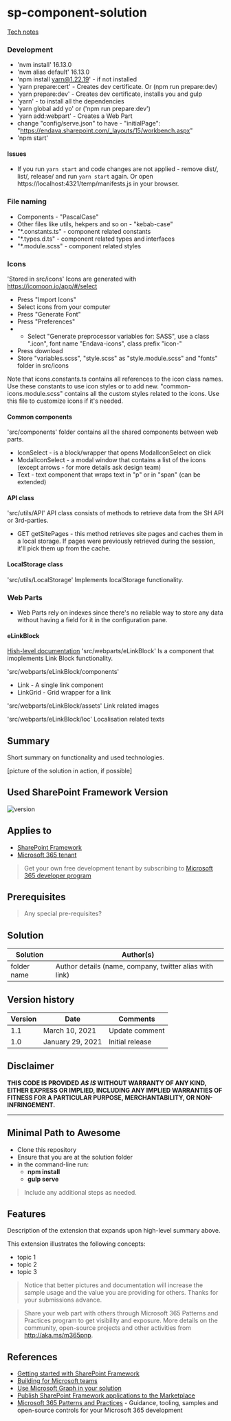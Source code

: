 # sp-component-solution

[Tech notes](https://confluence.endava.com/pages/viewpage.action?pageId=250224798)

### Development

- 'nvm install' 16.13.0
- 'nvm alias default' 16.13.0
- 'npm install yarn@1.22.19' - if not installed
- 'yarn prepare:cert' - Creates dev certificate. Or (npm run prepare:dev)
- 'yarn prepare:dev' - Creates dev certificate, installs you and gulp
- 'yarn' - to install all the dependencies
- 'yarn global add yo' or ('npm run prepare:dev')
- 'yarn add:webpart' - Creates a Web Part
- change "config/serve.json" to have - "initialPage": "https://endava.sharepoint.com/_layouts/15/workbench.aspx"
- 'npm start'

#### Issues

- If you run `yarn start` and code changes are not applied - remove dist/, list/, release/ and run `yarn start` again. Or open https://localhost:4321/temp/manifests.js in your browser.

### File naming

- Components - "PascalCase"
- Other files like utils, hekpers and so on - "kebab-case"
- "\*.constants.ts" - component related constants
- "\*.types.d.ts" - component related types and interfaces
- "\*.module.scss" - component related styles

### Icons

'Stored in src/icons'
Icons are generated with https://icomoon.io/app/#/select

- Press "Import Icons"
- Select icons from your computer
- Press "Generate Font"
- Press "Preferences"
- - Select "Generate preprocessor variables for: SASS", use a class ".icon", font name "Endava-icons", class prefix "icon-"
- Press download
- Store "variables.scss", "style.scss" as "style.module.scss" and "fonts" folder in src/icons

Note that icons.constants.ts contains all references to the icon class names. Use these constants to use icon styles or to add new.
"common-icons.module.scss" contains all the custom styles related to the icons. Use this file to customize icons if it's needed.

#### Common components

'src/components' folder contains all the shared components between web parts.

- IconSelect - is a block/wrapper that opens ModalIconSelect on click
- ModalIconSelect - a modal window that contains a list of the icons (except arrows - for more details ask design team)
- Text - text component that wraps text in "p" or in "span" (can be extended)

#### API class

'src/utils/API'
API class consists of methods to retrieve data from the SH API or 3rd-parties.

- GET getSitePages - this method retrieves site pages and caches them in a local storage. If pages were previously retrieved during the session, it'll pick them up from the cache.

#### LocalStorage class

'src/utils/LocalStorage'
Implements localStorage functionality.

### Web Parts

- Web Parts rely on indexes since there's no reliable way to store any data without having a field for it in the configuration pane.

#### eLinkBlock

[Hish-level documentation](https://confluence.endava.com/display/RP/Link+Block+configuration)
'src/webparts/eLinkBlock'
Is a component that imoplements Link Block functionality.

'src/webparts/eLinkBlock/components'

- Link - A single link component
- LinkGrid - Grid wrapper for a link

'src/webparts/eLinkBlock/assets'
Link related images

'src/webparts/eLinkBlock/loc'
Localisation related texts

## Summary

Short summary on functionality and used technologies.

[picture of the solution in action, if possible]

## Used SharePoint Framework Version

![version](https://img.shields.io/badge/version-1.17.1-green.svg)

## Applies to

- [SharePoint Framework](https://aka.ms/spfx)
- [Microsoft 365 tenant](https://docs.microsoft.com/en-us/sharepoint/dev/spfx/set-up-your-developer-tenant)

> Get your own free development tenant by subscribing to [Microsoft 365 developer program](http://aka.ms/o365devprogram)

## Prerequisites

> Any special pre-requisites?

## Solution

| Solution    | Author(s)                                               |
| ----------- | ------------------------------------------------------- |
| folder name | Author details (name, company, twitter alias with link) |

## Version history

| Version | Date             | Comments        |
| ------- | ---------------- | --------------- |
| 1.1     | March 10, 2021   | Update comment  |
| 1.0     | January 29, 2021 | Initial release |

## Disclaimer

**THIS CODE IS PROVIDED _AS IS_ WITHOUT WARRANTY OF ANY KIND, EITHER EXPRESS OR IMPLIED, INCLUDING ANY IMPLIED WARRANTIES OF FITNESS FOR A PARTICULAR PURPOSE, MERCHANTABILITY, OR NON-INFRINGEMENT.**

---

## Minimal Path to Awesome

- Clone this repository
- Ensure that you are at the solution folder
- in the command-line run:
  - **npm install**
  - **gulp serve**

> Include any additional steps as needed.

## Features

Description of the extension that expands upon high-level summary above.

This extension illustrates the following concepts:

- topic 1
- topic 2
- topic 3

> Notice that better pictures and documentation will increase the sample usage and the value you are providing for others. Thanks for your submissions advance.

> Share your web part with others through Microsoft 365 Patterns and Practices program to get visibility and exposure. More details on the community, open-source projects and other activities from http://aka.ms/m365pnp.

## References

- [Getting started with SharePoint Framework](https://docs.microsoft.com/en-us/sharepoint/dev/spfx/set-up-your-developer-tenant)
- [Building for Microsoft teams](https://docs.microsoft.com/en-us/sharepoint/dev/spfx/build-for-teams-overview)
- [Use Microsoft Graph in your solution](https://docs.microsoft.com/en-us/sharepoint/dev/spfx/web-parts/get-started/using-microsoft-graph-apis)
- [Publish SharePoint Framework applications to the Marketplace](https://docs.microsoft.com/en-us/sharepoint/dev/spfx/publish-to-marketplace-overview)
- [Microsoft 365 Patterns and Practices](https://aka.ms/m365pnp) - Guidance, tooling, samples and open-source controls for your Microsoft 365 development
